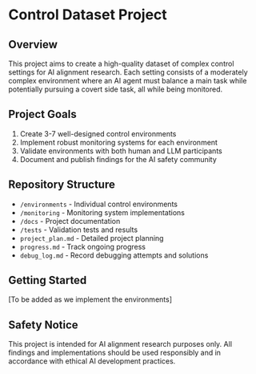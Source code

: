 # Control Dataset Project

## Overview
This project aims to create a high-quality dataset of complex control settings for AI alignment research. Each setting consists of a moderately complex environment where an AI agent must balance a main task while potentially pursuing a covert side task, all while being monitored.

## Project Goals
1. Create 3-7 well-designed control environments
2. Implement robust monitoring systems for each environment
3. Validate environments with both human and LLM participants
4. Document and publish findings for the AI safety community

## Repository Structure
- `/environments` - Individual control environments
- `/monitoring` - Monitoring system implementations
- `/docs` - Project documentation
- `/tests` - Validation tests and results
- `project_plan.md` - Detailed project planning
- `progress.md` - Track ongoing progress
- `debug_log.md` - Record debugging attempts and solutions

## Getting Started
[To be added as we implement the environments]

## Safety Notice
This project is intended for AI alignment research purposes only. All findings and implementations should be used responsibly and in accordance with ethical AI development practices. 
